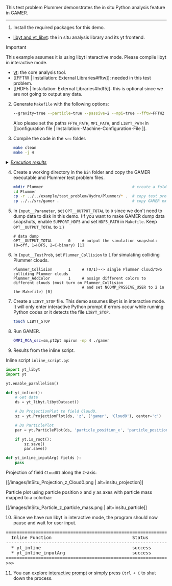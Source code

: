 This test problem Plummer demonstrates the in situ Python analysis feature in GAMER.

***

1. Install the required packages for this demo.
  * [libyt and yt_libyt](https://yt-project.github.io/libyt/HowToInstall.html#how-to-install): the in situ analysis library and its yt frontend.
> [!IMPORTANT]
> This example assumes it is using libyt interactive mode. Please compile libyt in interactive mode.
  * [yt](https://yt-project.org/): the core analysis tool.
  * [[FFTW | Installation: External Libraries#fftw]]: needed in this test problem.
  * [[HDF5 | Installation: External Libraries#hdf5]]: this is optional since we are not going to output any data.

2. Generate `Makefile` with the following options:
   ```bash
   --gravity=true --particle=true --passive=2 --mpi=true --fftw=FFTW2 --libyt=true --libyt_interactive=true
   ```
   Also please set the paths `FFTW_PATH`, `MPI_PATH`, and `LIBYT_PATH` in [[configuration file | Installation:-Machine-Configuration-File ]].

3. Compile the code in the `src` folder.

   ```bash
   make clean
   make -j 4
   ```

<details>
<summary><u><i>Execution results</i></u></summary>

<pre>
   ...
   ...
Compiling GAMER --> Successful!
</pre>
</details>

4. Create a working directory in the `bin` folder and copy the GAMER executable and Plummer test problem files.

   ```bash
   mkdir Plummer                                       # create a folder for this test
   cd Plummer
   cp -r ../../example/test_problem/Hydro/Plummer/* .  # copy test problem settings
   cp ../../src/gamer .                                # copy GAMER executable
   ```

5. In `Input__Parameter`, set `OPT__OUTPUT_TOTAL` to `0` since we don't need to dump data to disk in this demo.
(If you want to make GAMER dump data snapshots, enable `SUPPORT_HDF5` and set `HDF5_PATH` in `Makefile`. Keep `OPT__OUTPUT_TOTAL` to `1`.)

   ```
   # data dump
   OPT__OUTPUT_TOTAL       0     # output the simulation snapshot: (0=off, 1=HDF5, 2=C-binary) [1]
   ```

6. In `Input__TestProb`, set `Plummer_Collision` to `1` for simulating colliding Plummer clouds.

   ```
   Plummer_Collision       1     # (0/1)--> single Plummer cloud/two colliding Plummer clouds
   Plummer_AddColor        1     # assign different colors to different clouds (must turn on Plummer_Collision
                                 # and set NCOMP_PASSIVE_USER to 2 in the Makefile) [0]
   ```

7. Create a `LIBYT_STOP` file. This demo assumes libyt is in interactive mode.
It will only enter interactive Python prompt if errors occur while running Python codes
or it detects the file `LIBYT_STOP`.

   ```bash
   touch LIBYT_STOP
   ```

8. Run GAMER.

   ```bash
   OMPI_MCA_osc=sm,pt2pt mpirun -np 4 ./gamer
   ```

9. Results from the inline script.

Inline script `inline_script.py`:
```python
import yt_libyt
import yt

yt.enable_parallelism()

def yt_inline():
    # Get data
    ds = yt_libyt.libytDataset()

    # Do ProjectionPlot to field Cloud0.
    sz = yt.ProjectionPlot(ds, 'z', ('gamer', 'Cloud0'), center='c')

    # Do ParticlePlot
    par = yt.ParticlePlot(ds, 'particle_position_x', 'particle_position_y', 'particle_mass', center='c')

    if yt.is_root():
        sz.save()
        par.save()

def yt_inline_inputArg( fields ):
    pass
```

Projection of field `Cloud01` along the z-axis:

[[/images/InSitu_Projection_z_Cloud0.png | alt=insitu_projection]]


Particle plot using particle position x and y as axes with particle mass mapped to a colorbar:

[[/images/InSitu_Particle_z_particle_mass.png | alt=insitu_particle]]

10. Since we have run libyt in interactive mode, the program should now pause and wait for user input.

<pre>
=====================================================================
  Inline Function                              Status         Run
---------------------------------------------------------------------
  * yt_inline                                  success         V
  * yt_inline_inputArg                         success         V
=====================================================================
>>>
</pre>

11. You can explore [interactive prompt](https://yt-project.github.io/libyt/InSituPythonAnalysis/InteractivePythonPrompt.html)
or simply press `Ctrl + C` to shut down the process.

